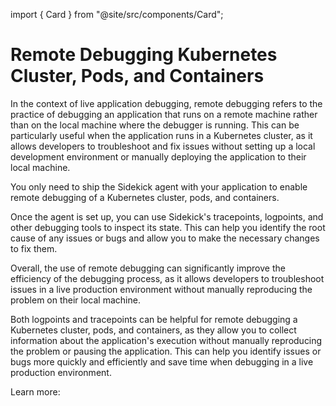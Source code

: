 import { Card } from "@site/src/components/Card";


# Remote Debugging Kubernetes Cluster, Pods, and Containers

In the context of live application debugging, remote debugging refers to the practice of debugging an application that runs on a remote machine rather than on the local machine where the debugger is running. This can be particularly useful when the application runs in a Kubernetes cluster, as it allows developers to troubleshoot and fix issues without setting up a local development environment or manually deploying the application to their local machine.

You only need to ship the Sidekick agent with your application to enable remote debugging of a Kubernetes cluster, pods, and containers.

Once the agent is set up, you can use Sidekick's tracepoints, logpoints, and other debugging tools to inspect its state. This can help you identify the root cause of any issues or bugs and allow you to make the necessary changes to fix them.

Overall, the use of remote debugging can significantly improve the efficiency of the debugging process, as it allows developers to troubleshoot issues in a live production environment without manually reproducing the problem on their local machine.

Both logpoints and tracepoints can be helpful for remote debugging a Kubernetes cluster, pods, and containers, as they allow you to collect information about the application's execution without manually reproducing the problem or pausing the application. This can help you identify issues or bugs more quickly and efficiently and save time when debugging in a live production environment.

Learn more:

<div className="w-full cols-1">


<Card title="Logpoints" target="../sidekick-actions/logpoint" isNewWindow={false}>

</Card>
<Card title="Tracepoints" target="../sidekick-actions/tracepoint" isNewWindow={false}>

</Card>
</div>